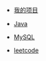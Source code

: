 - [我的项目](docs/project/Project.md)

- [Java](docs/Java/)

- [MySQL](docs/MySQL/)

- [leetcode](docs/leetcode/)